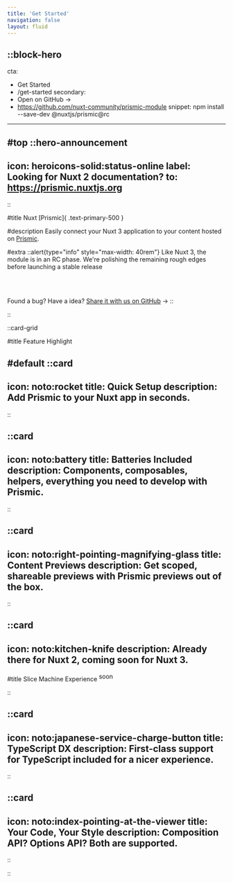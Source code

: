 ```yaml
---
title: 'Get Started'
navigation: false
layout: fluid
---
```


::block-hero
---
cta:
  - Get Started
  - /get-started
secondary:
  - Open on GitHub →
  - https://github.com/nuxt-community/prismic-module
snippet: npm install --save-dev @nuxtjs/prismic@rc
---

#top
::hero-announcement
---
icon: heroicons-solid:status-online
label: Looking for Nuxt 2 documentation?
to: https://prismic.nuxtjs.org
---
::

#title
Nuxt [Prismic]{ .text-primary-500 }

#description
Easily connect your Nuxt 3 application to your content hosted on [Prismic](https://prismic.io).

#extra
::alert{type="info" style="max-width: 40rem"}
Like Nuxt 3, the module is in an RC phase. We're polishing the remaining rough edges before launching a stable release <Icon name="noto:rocket" class="inline" />

<br />
<br />

Found a bug? Have a idea? [Share it with us on GitHub](https://github.com/nuxt-community/prismic-module/issues/new/choose) ->
::

::

::card-grid

#title
Feature Highlight

#default
::card
---
icon: noto:rocket
title: Quick Setup
description: Add Prismic to your Nuxt app in seconds.
---
::

::card
---
icon: noto:battery
title: Batteries Included
description: Components, composables, helpers, everything you need to develop with Prismic.
---
::

::card
---
icon: noto:right-pointing-magnifying-glass
title: Content Previews
description: Get scoped, shareable previews with Prismic previews out of the box.
---
::

::card
---
icon: noto:kitchen-knife
description: Already there for Nuxt 2, coming soon for Nuxt 3.
---

#title
Slice Machine Experience <span class="inline-flex items-center mt-1px px-2 py-0.5 rounded text-xs font-bold font-mono bg-primary-100 dark:bg-primary-800 dark:text-white" style="vertical-align: super">soon</span>

::

::card
---
icon: noto:japanese-service-charge-button
title: TypeScript DX
description: First-class support for TypeScript included for a nicer experience.
---
::

::card
---
icon: noto:index-pointing-at-the-viewer
title: Your Code, Your Style
description: Composition API? Options API? Both are supported.
---
::

::

